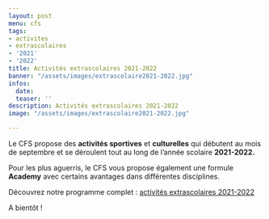 ```yaml
---
layout: post
menu: cfs
tags:
- activites
- extrascolaires
- '2021'
- '2022'
title: Activités extrascolaires 2021-2022
banner: "/assets/images/extrascolaire2021-2022.jpg"
infos:
  date: 
  teaser: ''
description: Activités extrascolaires 2021-2022
image: "/assets/images/extrascolaire2021-2022.jpg"

---
```

Le CFS propose des **activités sportives** et **culturelles** qui débutent au mois de septembre et se déroulent tout au long de l’année scolaire **2021-2022.**

Pour les plus aguerris, le CFS vous propose également une formule **Academy** avec certains avantages dans différentes disciplines. 

Découvrez notre programme complet : [activités extrascolaires 2021-2022](https://www.lecfs.be/files/CFSMAGAZINE/#page=38 "CFS - Activités 21-22")

A bientôt !